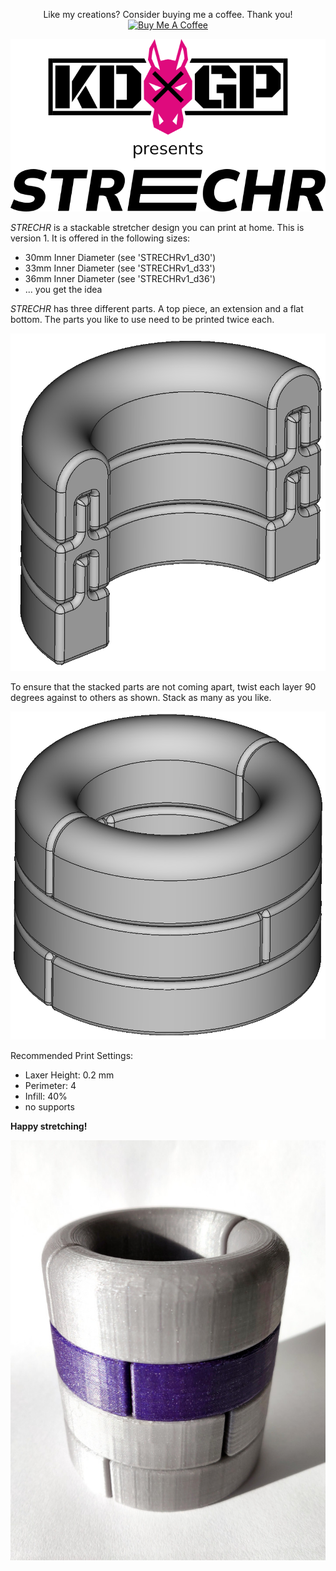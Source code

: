 <p align="center">
  Like my creations? Consider buying me a coffee. Thank you!<br>
  <a href="https://www.buymeacoffee.com/KDxGP" target="_blank">
    <img src="https://cdn.buymeacoffee.com/buttons/default-orange.png" alt="Buy Me A Coffee">
  </a>
</p>
<p align="center">
  <img src="images/KDxGP_STRECHR.png" alt="KDxGP presents STRECHR">
</p>

_STRECHR_ is a stackable stretcher design you can print at home. This is version 1. It is offered in the following sizes:

-   30mm Inner Diameter (see 'STRECHRv1_d30')
-   33mm Inner Diameter (see 'STRECHRv1_d33')
-   36mm Inner Diameter (see 'STRECHRv1_d36')
-   ... you get the idea

_STRECHR_ has three different parts. A top piece, an extension and a flat bottom. The parts you like to use need to be printed twice each.

<p align="center"><img src="images/parts.png" alt="STRECHR parts"></p>

To ensure that the stacked parts are not coming apart, twist each layer 90 degrees against to others as shown. Stack as many as you like.

<p align="center"><img src="images/locked.png" alt="STRECHR assembled"></p>

Recommended Print Settings:

-   Laxer Height: 0.2 mm
-   Perimeter: 4
-   Infill: 40%
-   no supports

**Happy stretching!**

<p align="center"><img src="images/printed.jpg" alt="STRECHR printed"></p>
